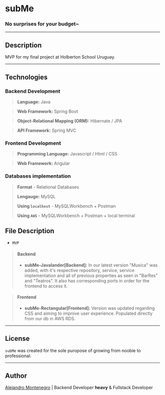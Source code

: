 # subMe

### No surprises for your budget~


---
## Description

MVP for my final project at Holberton School Uruguay.

---
## Technologies

### Backend Development

> **Language:** Java 

>  **Web Framework:** Spring Boot

> **Object-Relational Mapping (ORM):** Hibernate / JPA

> **API Framework:** Spring MVC

### Frontend Development

> **Programming Language:** Javascript / Html / CSS

> **Web Framework:** Angular

### Databases implementation

> **Format** - Relational Databases
> 
> **Lengauge:** MySQL
> 
> **Using `localhost`** - MySQLWorkbench + Postman
> 
> **Using `AWS`** - MySQLWorkbench + Postman + local terminal



## File Description

- `MVP`
> #### Backend
> - **subMe-Javalander[Backend]:** In our latest version "Musica" was added, with it's respective repository, service, service implementation and all of previous properties as seen in "BarRes" and "Teatros". It also has corresponding ports in order for the frontend to access it.

> #### Frontend
> - **subMe-Rectangular[Frontend]:** Version was updated regarding CSS and aiming to improve user experience. Populated directly from our db in AWS RDS.

----

## License
`subMe` was created for the sole puropose of growing from noobie to professional.

----

## Author

[Alejandro Montenegro](https://www.linkedin.com/in/alejandro-montenegro-505233184/) | Backend Developer **heavy** & Fullstack Developer 
